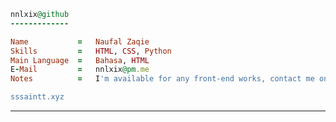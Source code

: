 ```ruby
nnlxix@github
-------------

Name           =   Naufal Zaqie
Skills         =   HTML, CSS, Python
Main Language  =   Bahasa, HTML
E-Mail         =   nnlxix@pm.me
Notes          =   I'm available for any front-end works, contact me on email.

sssaintt.xyz


```
<hr>

<!--START_SECTION:waka-->



<!--END_SECTION:waka-->
